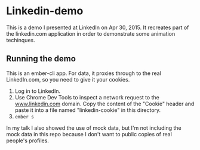 # Linkedin-demo

This is a demo I presented at LinkedIn on Apr 30, 2015. It recreates
part of the linkedin.com application in order to demonstrate some
animation techinques.

## Running the demo

This is an ember-cli app. For data, it proxies through to the real
LinkedIn.com, so you need to give it your cookies.

1. Log in to LinkedIn.
2. Use Chrome Dev Tools to inspect a network request to the
   www.linkedin.com domain. Copy the content of the "Cookie" header
   and paste it into a file named "linkedin-cookie" in this directory.
3. `ember s`

In my talk I also showed the use of mock data, but I'm not including
the mock data in this repo because I don't want to public copies of
real people's profiles.
